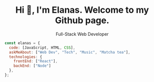 <h1 align="center">Hi 👋, I'm Elanas. Welcome to my Github page. </h1>
<p align="center">Full-Stack Web Developer</p>

```js
const elanas = {
  code: [JavaScript, HTML, CSS],
  askMeAbout: ["Web Dev", "Tech", "Music", "Matcha tea"],
  technologies: {
    frontEnd: ["React"],
    backEnd: ["Node"]
  },
};
```
